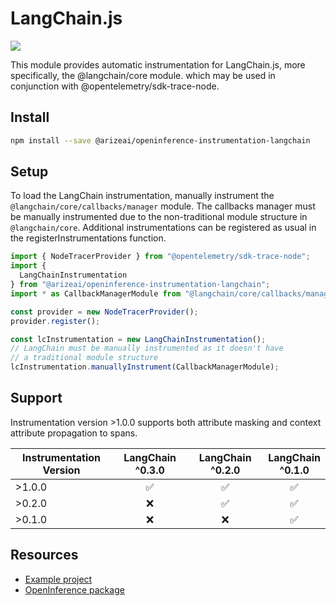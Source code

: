 # LangChain.js

[![](https://badge.fury.io/js/@arizeai%2Fopeninference-instrumentation-langchain.svg)](https://www.npmjs.com/package/@arizeai/openinference-instrumentation-langchain)

This module provides automatic instrumentation for LangChain.js, more specifically, the @langchain/core module. which may be used in conjunction with @opentelemetry/sdk-trace-node.

## Install

```bash
npm install --save @arizeai/openinference-instrumentation-langchain
```

## Setup

To load the LangChain instrumentation, manually instrument the `@langchain/core/callbacks/manager` module. The callbacks manager must be manually instrumented due to the non-traditional module structure in `@langchain/core`. Additional instrumentations can be registered as usual in the registerInstrumentations function.

```typescript
import { NodeTracerProvider } from "@opentelemetry/sdk-trace-node";
import { 
  LangChainInstrumentation 
} from "@arizeai/openinference-instrumentation-langchain";
import * as CallbackManagerModule from "@langchain/core/callbacks/manager";

const provider = new NodeTracerProvider();
provider.register();

const lcInstrumentation = new LangChainInstrumentation();
// LangChain must be manually instrumented as it doesn't have 
// a traditional module structure
lcInstrumentation.manuallyInstrument(CallbackManagerModule);

```

## Support

Instrumentation version >1.0.0 supports both attribute masking and context attribute propagation to spans.

<table data-full-width="false"><thead><tr><th width="226">Instrumentation Version</th><th width="177" align="center">LangChain ^0.3.0</th><th width="181" align="center">LangChain ^0.2.0</th><th align="center">LangChain ^0.1.0</th></tr></thead><tbody><tr><td>>1.0.0</td><td align="center">✅</td><td align="center">✅</td><td align="center">✅</td></tr><tr><td>>0.2.0</td><td align="center">❌</td><td align="center">✅</td><td align="center">✅</td></tr><tr><td>>0.1.0</td><td align="center">❌</td><td align="center">❌</td><td align="center">✅</td></tr></tbody></table>

## Resources

* [Example project](https://github.com/Arize-ai/openinference/blob/main/js/packages/openinference-instrumentation-langchain/examples)
* [OpenInference package](https://github.com/Arize-ai/openinference/blob/main/js/packages/openinference-instrumentation-langchain)
